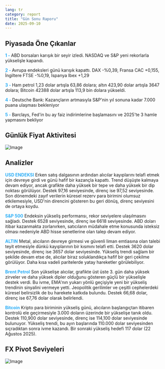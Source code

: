 ```yaml
---
lang: tr
category: report
title: "Gün Sonu Raporu"
date: 2025-09-10
---
```



<h2>Piyasada Öne Çıkanlar</h2>
<strong style="color: #2caef7;">1 - </strong> ABD borsaları karışık bir seyir izledi. NASDAQ ve S&P yeni rekorlarla yükselişle kapandı.


<strong style="color: #2caef7;">2 - </strong> Avrupa endeksleri günü karışık kapattı. DAX -%0,39, Fransa CAC +0,155, İngiltere FTSE -%0,19, İspanya Ibex +1,29

<strong style="color: #2caef7;">3 - </strong> Ham petrol 1,23 dolar artışla 63,86 dolara; altın 423,90 dolar artışla 3647 dolara; Bitcoin 42388 dolar artışla 113,9 bin dolara yükseldi.


<strong style="color: #2caef7;">4 - </strong> Deutsche Bank: Kazançların artmasıyla S&P'nin yıl sonuna kadar 7.000 puana ulaşması bekleniyor


<strong style="color: #2caef7;">5 - </strong> Barclays, Fed'in bu ay faiz indirimlerine başlamasını ve 2025'te 3 hamle yapmasını bekliyor



<h2>Günlük Fiyat Aktivitesi</h2>
<img src="https://markleighedu.github.io/img/Sep-2025/10-Sep-2025/price.jpg" alt="Image"/>

<h2>Analizler</h2>
<strong style="color: #2caef7;">USD ENDEKSI</strong> Erken satış dalgasının ardından alıcılar kayıplarını telafi etmek için devreye girdi ve günü hafif bir kazançla kapattı. Trend düşüşte kalmaya devam ediyor, ancak grafikte daha yüksek bir tepe ve daha yüksek bir dip noktası görülüyor. Destek 97,16 seviyesinde, direnç ise 97,52 seviyesinde. Son dönemdeki zayıf verilerin küresel rezerv para birimini olumsuz etkilemesiyle, USD'nin direncini gösteren bu geri dönüş, direnç seviyesini de ortaya koydu.

<strong style="color: #2caef7;">S&P 500</strong> Endeksin yükseliş performansı, rekor seviyelere ulaşılmasını sağladı. Destek 6528 seviyesinde, direnç ise 6618 seviyesinde. ABD doları itibar kazanmakta zorlanırken, satıcıların müdahale etme konusunda isteksiz olması nedeniyle ABD hisse senetlerine olan talep devam ediyor.

<strong style="color: #2caef7;">ALTIN</strong> Metal, alıcıların devreye girmesi ve güvenli liman emtiasına olan talebi teyit etmesiyle dünkü kayıplarının bir kısmını telafi etti. Destek 3620 dolar seviyesinde, direnç ise 3657 dolar seviyesinde. Yükseliş trendi sağlam bir şekilde devam etse de, alıcılar biraz soluklandıkça hafif bir geri çekilme görülüyor. Daha kısa vadeli paritelerde yatay hareketler görülebiliyor.

<strong style="color: #2caef7;">Brent Petrol</strong> Son yükselişe alıcılar, grafikte üst üste 3. gün daha yüksek zirveler ve daha yüksek dipler olduğunu gösteren güçlü bir yükselişle destek verdi. Bu ivme, EMA'nın yukarı yönlü geçişiyle yeni bir yükseliş trendinin sinyalini vermeye yetti. Jeopolitik gerilimler ve çeşitli cephelerdeki küresel belirsizlik de bu harekete katkıda bulundu. Destek 66,68 dolar, direnç ise 67,76 dolar olarak belirlendi.

<strong style="color: #2caef7;">Bitcoin</strong> Kripto para biriminin yükseliş günü, alıcıların başlangıçtan itibaren kontrolü ele geçirmesiyle 3.000 doların üzerinde bir yükselişe tanık oldu. Destek 110,900 dolar seviyesinde, direnç ise 114,100 dolar seviyesinde bulunuyor. Yükseliş trendi, bu ayın başlarında 110.000 dolar seviyesinden sıçradıktan sonra ivme kazandı. Bir sonraki yükseliş hedefi 117 dolar (22 Ağustos 2025).



<h2>FX Pivot Seviyeleri</h2>
<img src="https://markleighedu.github.io/img/Sep-2025/10-Sep-2025/pivot.jpg" alt="Image"/>